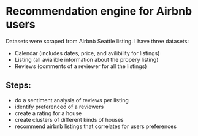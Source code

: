 # Recommendation engine for Airbnb users 

Datasets were scraped from Airbnb Seattle listing. I have three datasets:

- Calendar (includes dates, price, and avilibility for listings)
- Listing (all avialible information about the propery listing)
- Reviews (comments of a reviewer for all the listings)

## Steps: 

- do a sentiment analysis of reviews per listing 
- identify preferenced of a reviewers 
- create a rating for a house
- create clusters of different kinds of houses
- recommend airbnb listings that correlates for users preferences 

